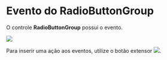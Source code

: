 # Evento do RadioButtonGroup

O controle **RadioButtonGroup** possui o evento.

![](http://www.gvinci.com.br/manual/evento-radiobuttongroup.zoom80.png)

Para inserir uma ação aos eventos, utilize o botão extensor ![](http://www.gvinci.com.br/manual/extensor-botao.png).

